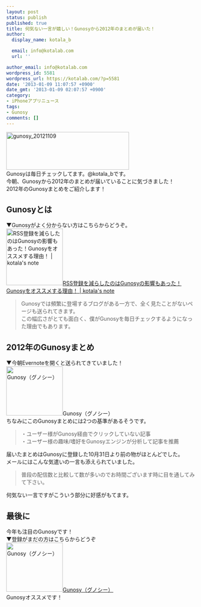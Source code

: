 ```yaml
---
layout: post
status: publish
published: true
title: 何気ない一言が嬉しい！Gunosyから2012年のまとめが届いた！
author:
  display_name: kotala_b

  email: info@kotalab.com
  url: ''

author_email: info@kotalab.com
wordpress_id: 5581
wordpress_url: https://kotalab.com/?p=5581
date: '2013-01-09 11:07:57 +0900'
date_gmt: '2013-01-09 02:07:57 +0900'
category:
- iPhoneアプリニュース
tags:
- Gunosy
comments: []
---
```

<p><a href="https://kotalab.com/wp-content/uploads/gunosy_20121109.png" target="_blank"><img src="https://kotalab.com/wp-content/uploads/gunosy_20121109.png" alt="gunosy_20121109" width="326" height="100" class="alignnone size-full wp-image-4050" /></a><br />
Gunosyは毎日チェックしてます。@kotala_bです。<br />
今朝、Gunosyから2012年のまとめが届いていることに気づきました！<br />
2012年のGunosyまとめをご紹介します！<br />
</p>
<!--more-->
<h2>Gunosyとは</h2>
<p>▼Gunosyがよく分からない方はこちらからどうぞ。<br />
<a href="https://kotalab.com/recommend-gunosy" target="_blank"><img class="alignleft" src="https://kotalab.com/wp-content/uploads/gunosy_20121109.png" alt="RSS登録を減らしたのはGunosyの影響もあった！Gunosyをオススメする理由！ | kotala's note" width="150" /></a><a href="https://kotalab.com/recommend-gunosy" target="_blank">RSS登録を減らしたのはGunosyの影響もあった！Gunosyをオススメする理由！ | kotala's note</a><br style="clear:both" /></p>
<blockquote><p>Gunosyでは頻繁に登場するブログがある一方で、全く見たことがないページも送られてきます。<br />
この幅広さがとても面白く、僕がGunosyを毎日チェックするようになった理由でもあります。</p></blockquote>
<h2>2012年のGunosyまとめ</h2>
<p>▼今朝Evernoteを開くと送られてきていました！<br />
<span class="removed_link" title="gunosy.com/2012/kotala_b"><img class="alignleft" src="https://capture.heartrails.com/150x130?http://gunosy.com/2012/kotala_b" alt="Gunosy（グノシー）" width="150" height="130" /></span><span class="removed_link" title="gunosy.com/2012/kotala_b">Gunosy（グノシー）</span><a href="https://b.hatena.ne.jp/entry/http://gunosy.com/2012/kotala_b" target="_blank"><img border="0" src="https://b.hatena.ne.jp/entry/image/http://gunosy.com/2012/kotala_b" alt="" /></a><br style="clear:both" />ちなみにこのGunosyまとめには2つの基準があるそうです。</p>
<blockquote><p>・ユーザー様がGunosy経由でクリックしていない記事<br />
・ユーザー様の趣味/嗜好をGunosyエンジンが分析して記事を推薦</p></blockquote>
<p>届いたまとめはGunosyに登録した10月31日より前の物がほとんどでした。<br />
メールにはこんな気遣いの一言も添えられていました。</p>
<blockquote><p>普段の配信数と比較して数が多いのでお時間ございます時に目を通してみて下さい。</p></blockquote>
<p>何気ない一言ですがこういう部分に好感がもてます。</p>
<h2>最後に</h2>
<p>今年も注目のGunosyです！<br />
▼登録がまだの方はこちらからどうぞ<br />
<a href="http://gunosy.com/" target="_blank"><img class="alignleft" src="https://capture.heartrails.com/150x130?http://gunosy.com/" alt="Gunosy（グノシー）" width="150" height="130" /></a><a href="http://gunosy.com/" target="_blank">Gunosy（グノシー）</a><a href="https://b.hatena.ne.jp/entry/http://gunosy.com/" target="_blank"><img border="0" src="https://b.hatena.ne.jp/entry/image/http://gunosy.com/" alt="" /></a><br style="clear:both" />Gunosyオススメです！</p>
